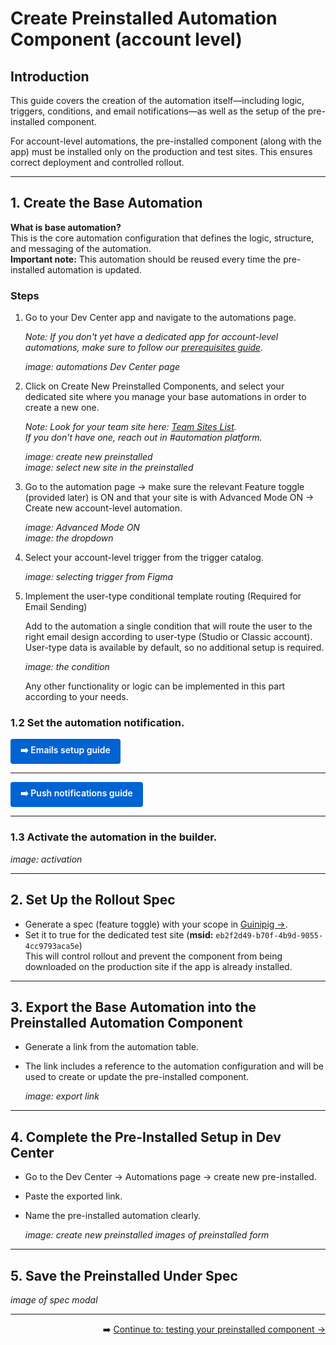 # Create Preinstalled Automation Component (account level)

## Introduction

This guide covers the creation of the automation itself—including logic, triggers, conditions, and email notifications—as well as the setup of the pre-installed component.

For account-level automations, the pre-installed component (along with the app) must be installed only on the production and test sites. This ensures correct deployment and controlled rollout.

---

## 1. Create the Base Automation

**What is base automation?**  
This is the core automation configuration that defines the logic, structure, and messaging of the automation.  
**Important note:** This automation should be reused every time the pre-installed automation is updated.

### Steps

1. Go to your Dev Center app and navigate to the automations page.

   *Note: If you don't yet have a dedicated app for account-level automations, make sure to follow our [prerequisites guide](https://github.com/Pickman123/Private-Projects/blob/main/Wix%20Official%20Notifications%20(internal%20docs)/Prerequisites%20for%20Sending%20Wix%20Official%20Notifications.md).*

   _image: automations Dev Center page_

2. Click on Create New Preinstalled Components, and select your dedicated site where you manage your base automations in order to create a new one.
   
   *Note: Look for your team site here: [Team Sites List](https://docs.google.com/spreadsheets/d/1nlqcgy7C_8N5t0FsUWgLDB3nfQhNZbV-YSw4IZ9zr7U/edit?gid=0#gid=0).  
   If you don't have one, reach out in #automation platform.*

   _image: create new preinstalled_  
   _image: select new site in the preinstalled_

3. Go to the automation page → make sure the relevant Feature toggle (provided later) is ON and that your site is with Advanced Mode ON → Create new account-level automation.

   _image: Advanced Mode ON_  
   _image: the dropdown_

4. Select your account-level trigger from the trigger catalog.

   _image: selecting trigger from Figma_

5. Implement the user-type conditional template routing (Required for Email Sending)

   Add to the automation a single condition that will route the user to the right email design according to user-type (Studio or Classic account). User-type data is available by default, so no additional setup is required.

   _image: the condition_

   Any other functionality or logic can be implemented in this part according to your needs.

### 1.2 Set the automation notification.

  <p align="left">
  <a href=https://github.com/Pickman123/Private-Projects/blob/main/Wix%20Official%20Notifications%20(internal%20docs)/Account-Level%20Automation%20Implementation/Preinstalleds/Official%20Wix%20Emails%20-%20Action%20Configuration%20Guide.md
     style="display:inline-block;padding:8px 16px;background:#0063d1;color:#ffffff;font-weight:600;text-decoration:none;border-radius:4px;">
    ➡️ Emails&nbsp;setup&nbsp;guide
  </a>
</p>

--- 

 <p align="left">
  <a href=#
     style="display:inline-block;padding:8px 16px;background:#0063d1;color:#ffffff;font-weight:600;text-decoration:none;border-radius:4px;">
    ➡️ Push&nbsp;notifications&nbsp;guide
  </a>
</p>  

--- 

### 1.3 Activate the automation in the builder.

   _image: activation_

---

## 2. Set Up the Rollout Spec

- Generate a spec (feature toggle) with your scope in [Guinipig →](https://wix-bo.com/dev/feature-toggle?viewId=views).
- Set it to true for the dedicated test site (**msid:** `eb2f2d49-b70f-4b9d-9055-4cc9793aca5e`)  
  This will control rollout and prevent the component from being downloaded on the production site if the app is already installed.

---

## 3. Export the Base Automation into the Preinstalled Automation Component

- Generate a link from the automation table.
- The link includes a reference to the automation configuration and will be used to create or update the pre-installed component.

  _image: export link_

---

## 4. Complete the Pre-Installed Setup in Dev Center

- Go to the Dev Center → Automations page → create new pre-installed.
- Paste the exported link.
- Name the pre-installed automation clearly.

  _image: create new preinstalled_
  _images of preinstalled form_

---

## 5. Save the Preinstalled Under Spec

  _image of spec modal_

---
<div align="right">

➡️ [Continue to: testing your preinstalled component → ](https://github.com/Pickman123/Private-Projects/blob/main/Wix%20Official%20Notifications%20(internal%20docs)/Account-Level%20Automation%20Implementation/E2E%20Flow.md)

</div>


